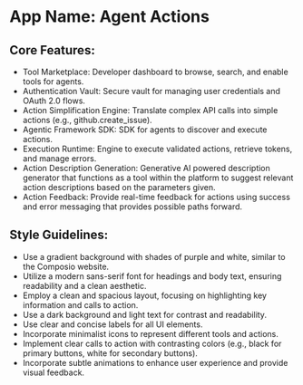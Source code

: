 # **App Name**: Agent Actions

## Core Features:

- Tool Marketplace: Developer dashboard to browse, search, and enable tools for agents.
- Authentication Vault: Secure vault for managing user credentials and OAuth 2.0 flows.
- Action Simplification Engine: Translate complex API calls into simple actions (e.g., github.create_issue).
- Agentic Framework SDK: SDK for agents to discover and execute actions.
- Execution Runtime: Engine to execute validated actions, retrieve tokens, and manage errors.
- Action Description Generation: Generative AI powered description generator that functions as a tool within the platform to suggest relevant action descriptions based on the parameters given.
- Action Feedback: Provide real-time feedback for actions using success and error messaging that provides possible paths forward.

## Style Guidelines:

- Use a gradient background with shades of purple and white, similar to the Composio website.
- Utilize a modern sans-serif font for headings and body text, ensuring readability and a clean aesthetic.
- Employ a clean and spacious layout, focusing on highlighting key information and calls to action.
- Use a dark background and light text for contrast and readability.
- Use clear and concise labels for all UI elements.
- Incorporate minimalist icons to represent different tools and actions.
- Implement clear calls to action with contrasting colors (e.g., black for primary buttons, white for secondary buttons).
- Incorporate subtle animations to enhance user experience and provide visual feedback.
